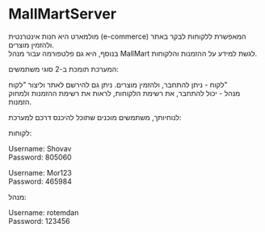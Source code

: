# MallMartServer

מולמארט היא חנות אינטרנטית (e-commerce) המאפשרת ללקוחות לבקר באתר ולהזמין מוצרים.  
בנוסף, היא גם פלטפורמה עבור מנהל MallMart לגשת למידע על ההזמנות והלקוחות.

 
המערכת תומכת ב-2 סוגי משתמשים: 

לקוח - ניתן להתחבר, ולהזמין מוצרים. ניתן גם להירשם לאתר וליצור "לקוח"  
מנהל - יכול להתחבר, את רשימת הלקוחות, לראות את רשימת ההזמנות ולמחוק הזמנות.



לנוחיותך, משתמשים מוכנים שתוכל להיכנס דרכם למערכת:
   
לקוחות:

   Username:  Shovav  
   Password:  805060
   
   Username:  Mor123  
   Password:  465984
   
מנהל:
   
   Username:  rotemdan  
   Password:  123456

